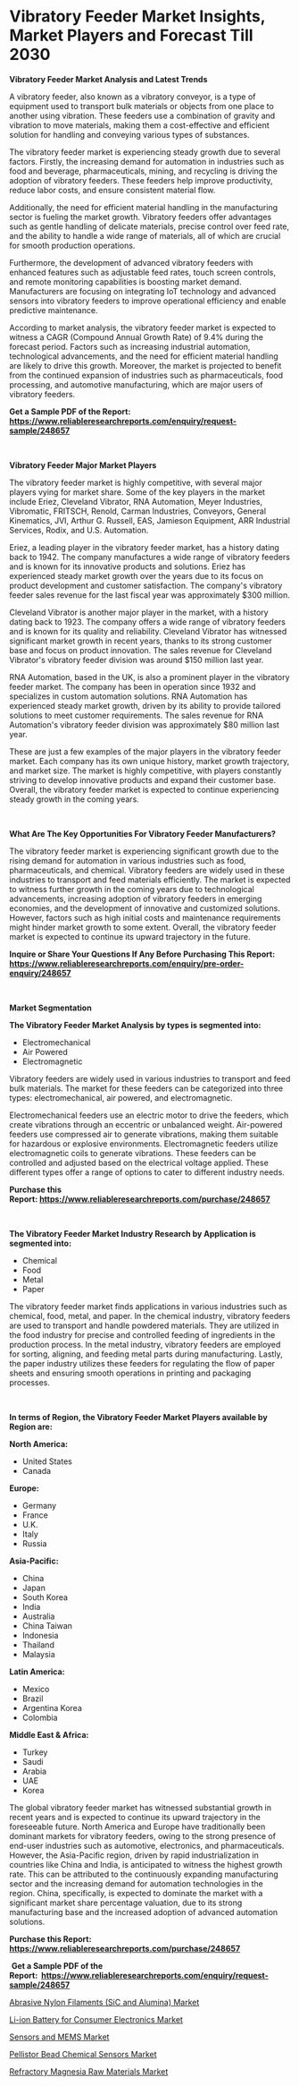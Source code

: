 <p><h1>Vibratory Feeder Market Insights, Market Players and Forecast Till 2030</h1></p><p><strong>Vibratory Feeder Market Analysis and Latest Trends</strong></p>
<p><p>A vibratory feeder, also known as a vibratory conveyor, is a type of equipment used to transport bulk materials or objects from one place to another using vibration. These feeders use a combination of gravity and vibration to move materials, making them a cost-effective and efficient solution for handling and conveying various types of substances.</p><p>The vibratory feeder market is experiencing steady growth due to several factors. Firstly, the increasing demand for automation in industries such as food and beverage, pharmaceuticals, mining, and recycling is driving the adoption of vibratory feeders. These feeders help improve productivity, reduce labor costs, and ensure consistent material flow.</p><p>Additionally, the need for efficient material handling in the manufacturing sector is fueling the market growth. Vibratory feeders offer advantages such as gentle handling of delicate materials, precise control over feed rate, and the ability to handle a wide range of materials, all of which are crucial for smooth production operations.</p><p>Furthermore, the development of advanced vibratory feeders with enhanced features such as adjustable feed rates, touch screen controls, and remote monitoring capabilities is boosting market demand. Manufacturers are focusing on integrating IoT technology and advanced sensors into vibratory feeders to improve operational efficiency and enable predictive maintenance.</p><p>According to market analysis, the vibratory feeder market is expected to witness a CAGR (Compound Annual Growth Rate) of 9.4% during the forecast period. Factors such as increasing industrial automation, technological advancements, and the need for efficient material handling are likely to drive this growth. Moreover, the market is projected to benefit from the continued expansion of industries such as pharmaceuticals, food processing, and automotive manufacturing, which are major users of vibratory feeders.</p></p>
<p><strong>Get a Sample PDF of the Report:&nbsp; <a href="https://www.reliableresearchreports.com/enquiry/request-sample/248657">https://www.reliableresearchreports.com/enquiry/request-sample/248657</a></strong></p>
<p>&nbsp;</p>
<p><strong>Vibratory Feeder Major Market Players</strong></p>
<p><p>The vibratory feeder market is highly competitive, with several major players vying for market share. Some of the key players in the market include Eriez, Cleveland Vibrator, RNA Automation, Meyer Industries, Vibromatic, FRITSCH, Renold, Carman Industries, Conveyors, General Kinematics, JVI, Arthur G. Russell, EAS, Jamieson Equipment, ARR Industrial Services, Rodix, and U.S. Automation.</p><p>Eriez, a leading player in the vibratory feeder market, has a history dating back to 1942. The company manufactures a wide range of vibratory feeders and is known for its innovative products and solutions. Eriez has experienced steady market growth over the years due to its focus on product development and customer satisfaction. The company's vibratory feeder sales revenue for the last fiscal year was approximately $300 million.</p><p>Cleveland Vibrator is another major player in the market, with a history dating back to 1923. The company offers a wide range of vibratory feeders and is known for its quality and reliability. Cleveland Vibrator has witnessed significant market growth in recent years, thanks to its strong customer base and focus on product innovation. The sales revenue for Cleveland Vibrator's vibratory feeder division was around $150 million last year.</p><p>RNA Automation, based in the UK, is also a prominent player in the vibratory feeder market. The company has been in operation since 1932 and specializes in custom automation solutions. RNA Automation has experienced steady market growth, driven by its ability to provide tailored solutions to meet customer requirements. The sales revenue for RNA Automation's vibratory feeder division was approximately $80 million last year.</p><p>These are just a few examples of the major players in the vibratory feeder market. Each company has its own unique history, market growth trajectory, and market size. The market is highly competitive, with players constantly striving to develop innovative products and expand their customer base. Overall, the vibratory feeder market is expected to continue experiencing steady growth in the coming years.</p></p>
<p>&nbsp;</p>
<p><strong>What Are The Key Opportunities For Vibratory Feeder Manufacturers?</strong></p>
<p><p>The vibratory feeder market is experiencing significant growth due to the rising demand for automation in various industries such as food, pharmaceuticals, and chemical. Vibratory feeders are widely used in these industries to transport and feed materials efficiently. The market is expected to witness further growth in the coming years due to technological advancements, increasing adoption of vibratory feeders in emerging economies, and the development of innovative and customized solutions. However, factors such as high initial costs and maintenance requirements might hinder market growth to some extent. Overall, the vibratory feeder market is expected to continue its upward trajectory in the future.</p></p>
<p><strong>Inquire or Share Your Questions If Any Before Purchasing This Report: <a href="https://www.reliableresearchreports.com/enquiry/pre-order-enquiry/248657">https://www.reliableresearchreports.com/enquiry/pre-order-enquiry/248657</a></strong></p>
<p>&nbsp;</p>
<p><strong>Market Segmentation</strong></p>
<p><strong>The Vibratory Feeder Market Analysis by types is segmented into:</strong></p>
<p><ul><li>Electromechanical</li><li>Air Powered</li><li>Electromagnetic</li></ul></p>
<p><p>Vibratory feeders are widely used in various industries to transport and feed bulk materials. The market for these feeders can be categorized into three types: electromechanical, air powered, and electromagnetic. </p><p>Electromechanical feeders use an electric motor to drive the feeders, which create vibrations through an eccentric or unbalanced weight. Air-powered feeders use compressed air to generate vibrations, making them suitable for hazardous or explosive environments. Electromagnetic feeders utilize electromagnetic coils to generate vibrations. These feeders can be controlled and adjusted based on the electrical voltage applied. These different types offer a range of options to cater to different industry needs.</p></p>
<p><strong>Purchase this Report:&nbsp;<a href="https://www.reliableresearchreports.com/purchase/248657">https://www.reliableresearchreports.com/purchase/248657</a></strong></p>
<p>&nbsp;</p>
<p><strong>The Vibratory Feeder Market Industry Research by Application is segmented into:</strong></p>
<p><ul><li>Chemical</li><li>Food</li><li>Metal</li><li>Paper</li></ul></p>
<p><p>The vibratory feeder market finds applications in various industries such as chemical, food, metal, and paper. In the chemical industry, vibratory feeders are used to transport and handle powdered materials. They are utilized in the food industry for precise and controlled feeding of ingredients in the production process. In the metal industry, vibratory feeders are employed for sorting, aligning, and feeding metal parts during manufacturing. Lastly, the paper industry utilizes these feeders for regulating the flow of paper sheets and ensuring smooth operations in printing and packaging processes.</p></p>
<p>&nbsp;</p>
<p><strong>In terms of Region, the Vibratory Feeder Market Players available by Region are:</strong></p>
<p>
    <p> <strong> North America: </strong>
        <ul>
            <li>United States</li>
            <li>Canada</li>
        </ul>
        </p> 
    <p> <strong> Europe: </strong>
        <ul>
            <li>Germany</li>
            <li>France</li>
            <li>U.K.</li>
            <li>Italy</li>
            <li>Russia</li>
        </ul>
        </p> 
    <p> <strong> Asia-Pacific: </strong>
        <ul>
            <li>China</li>
            <li>Japan</li>
            <li>South Korea</li>
            <li>India</li>
            <li>Australia</li>
            <li>China Taiwan</li>
            <li>Indonesia</li>
            <li>Thailand</li>
            <li>Malaysia</li>
        </ul>
        </p> 
    <p> <strong> Latin America: </strong>
        <ul>
            <li>Mexico</li>
            <li>Brazil</li>
            <li>Argentina Korea</li>
            <li>Colombia</li>
        </ul>
        </p> 
    <p> <strong> Middle East & Africa: </strong>
        <ul>
            <li>Turkey</li>
            <li>Saudi</li>
            <li>Arabia</li>
            <li>UAE</li>
            <li>Korea</li>
        </ul>
    </p>
    </p>
<p><p>The global vibratory feeder market has witnessed substantial growth in recent years and is expected to continue its upward trajectory in the foreseeable future. North America and Europe have traditionally been dominant markets for vibratory feeders, owing to the strong presence of end-user industries such as automotive, electronics, and pharmaceuticals. However, the Asia-Pacific region, driven by rapid industrialization in countries like China and India, is anticipated to witness the highest growth rate. This can be attributed to the continuously expanding manufacturing sector and the increasing demand for automation technologies in the region. China, specifically, is expected to dominate the market with a significant market share percentage valuation, due to its strong manufacturing base and the increased adoption of advanced automation solutions.</p></p>
<p><strong>Purchase this Report: <a href="https://www.reliableresearchreports.com/purchase/248657">https://www.reliableresearchreports.com/purchase/248657</a></strong></p>
<p>&nbsp;<strong>Get a Sample PDF of the Report:&nbsp;&nbsp;<a href="https://www.reliableresearchreports.com/enquiry/request-sample/248657">https://www.reliableresearchreports.com/enquiry/request-sample/248657</a></strong></p>
<p><strong></strong></p>
<p><p><a href="https://medium.com/@lacyquitzon/abrasive-nylon-filaments-sic-and-alumina-market-report-reveals-the-latest-trends-and-growth-3355090ab612">Abrasive Nylon Filaments (SiC and Alumina) Market</a></p><p><a href="https://www.linkedin.com/pulse/decoding-li-ion-battery-consumer-electronics-market-deep-dive-y30ve/">Li-ion Battery for Consumer Electronics Market</a></p><p><a href="https://www.linkedin.com/pulse/sensors-mems-market-size-share-global-analysis-report-2023-mzybe/">Sensors and MEMS Market</a></p><p><a href="https://www.linkedin.com/pulse/pellistor-bead-chemical-sensors-market-size-share-global-analysis-93moe/">Pellistor Bead Chemical Sensors Market</a></p><p><a href="https://medium.com/@vergiekunze/decoding-refractory-magnesia-raw-materials-market-metrics-market-share-trends-and-growth-7e5867acb9ba">Refractory Magnesia Raw Materials Market</a></p></p>